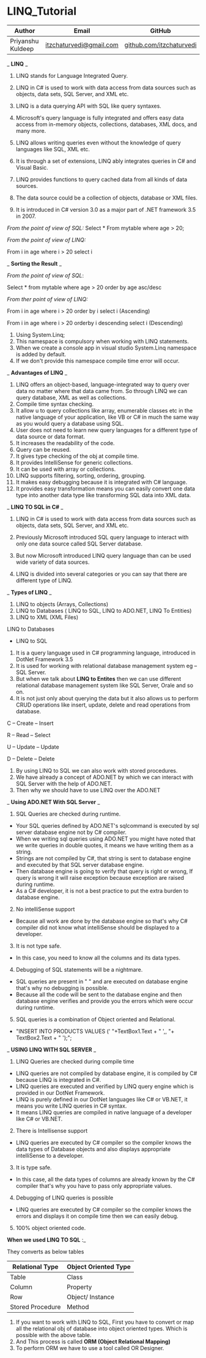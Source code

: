 # LINQ_Tutorial

| Author      | Email                | GitHub                |
|-------------|----------------------|-----------------------|
| Priyanshu Kuldeep    |  itzchaturvedi@gmail.com   | [github.com/itzchaturvedi](https://github.com/itzchaturvedi) |


_ **LINQ** _

1. LINQ stands for Language Integrated Query.

2. LINQ in C# is used to work with data access from data sources such as objects, data sets, SQL Server, and XML etc.

3. LINQ is a data querying API with SQL like query syntaxes.

4. Microsoft's query language is fully integrated and offers easy data access from in-memory objects, collections, databases, XML docs, and many more.

5. LINQ allows writing queries even without the knowledge of query languages like SQL, XML etc.

6. It is through a set of extensions, LINQ ably integrates queries in C# and Visual Basic.

7. LINQ provides functions to query cached data from all kinds of data sources.

8. The data source could be a collection of objects, database or XML files.

9. It is introduced in C# version 3.0 as a major part of .NET framework 3.5 in 2007.

_From the point of view of SQL:_
 Select \* From mytable where age \> 20;

_From the point of view of LINQ:_

From i in age where i \> 20 select i

_ **Sorting the Result** _

_From the point of view of SQL_:

Select \* from mytable where age \> 20 order by age asc/desc

_From ther point of view of LINQ:_

From i in age where i \> 20 order by i select i (Ascending)

From i in age where i \> 20 orderby i descending select i (Descending)

1. Using System.Linq;
2. This namespace is compulsory when working with LINQ statements.
3. When we create a console app in visual studio System.Linq namespace is added by default.
4. If we don't provide this namespace compile time error will occur.

_ **Advantages of LINQ** _

1. LINQ offers an object-based, language-integrated way to query over data no matter where that data came from. So through LINQ we can query database, XML as well as collections.
2. Compile time syntax checking.
3. It allow u to query collections like array, enumerable classes etc in the native language of your application, like VB or C# in much the same way as you would query a database using SQL.
4. User does not need to learn new query languages for a different type of data source or data format.
5. It increases the readability of the code.
6. Query can be reused.
7. It gives type checking of the obj at compile time.
8. It provides IntelliSense for generic collections.
9. It can be used with array or collections.
10. LINQ supports filtering, sorting, ordering, grouping.
11. It makes easy debugging because it is integrated with C# language.
12. It provides easy transformation means you can easily convert one data type into another data type like transforming SQL data into XML data.

_ **LINQ TO SQL in C#** _

1. LINQ in C# is used to work with data access from data sources such as objects, data sets, SQL Server, and XML etc.

2. Previously Microsoft introduced SQL query language to interact with only one data source called SQL Server database.

3. But now Microsoft introduced LINQ query language than can be used wide variety of data sources.

4. LINQ is divided into several categories or you can say that there are different type of LINQ.

_ **Types of LINQ** _

1. LINQ to objects (Arrays, Collections)
2. LINQ to Databases ( LINQ to SQL, LINQ to ADO.NET, LINQ To Entities)
3. LINQ to XML (XML Files)

LINQ to Databases

- LINQ to SQL

1. It is a query language used in C# programming language, introduced in DotNet Framework 3.5
2. It is used for working with relational database management system eg – SQL Server.
3. But when we talk about **LINQ to Entites** then we can use different relational database management system like SQL Server, Orale and so on.
4. It is not just only about querying the data but it also allows us to perform CRUD operations like insert, update, delete and read operations from database.

C – Create – Insert

R – Read – Select

U – Update – Update

D – Delete – Delete

1. By using LINQ to SQL we can also work with stored procedures.
2. We have already a concept of ADO.NET by which we can interact with SQL Server with the help of ADO.NET.
3. Then why we should have to use LINQ over the ADO.NET

_ **Using ADO.NET With SQL Server** _

1. SQL Queries are checked during runtime.
  - Your SQL queries defined by ADO.NET's sqlcommand is executed by sql server database engine not by C# compiler.
  - When we writing sql queries using ADO.NET you might have noted that we write queries in double quotes, it means we have writing them as a string.
  - Strings are not compiled by C#, that string is sent to database engine and executed by that SQL server database engine.
  - Then database engine is going to verify that query is right or wrong, If query is wrong it will raise exception because exception are raised during runtime.
  - As a C# developer, it is not a best practice to put the extra burden to database engine.
2. No intelliSense support

- Because all work are done by the database engine so that's why C# compiler did not know what intelliSense should be displayed to a developer.

3. It is not type safe.

- In this case, you need to know all the columns and its data types.

4. Debugging of SQL statements will be a nightmare.

- SQL queries are present in " " and are executed on database engine that's why no debugging is possible.
- Because all the code will be sent to the database engine and then database engine verifies and provide you the errors which were occur during runtime.

5. SQL queries is a combination of Object oriented and Relational.

- "INSERT INTO PRODUCTS VALUES (' "+TextBox1.Text + " ',, "+ TextBox2.Text + " ');";

_ **USING LINQ WITH SQL SERVER** _

1. LINQ Queries are checked during compile time

- LINQ queries are not compiled by database engine, it is compiled by C# because LINQ is integrated in C#.
- LINQ queries are executed and verified by LINQ query engine which is provided in our DotNet Framework.
- LINQ is purely defined in our DotNet languages like C# or VB.NET, it means you write LINQ queries in C# syntax.
- It means LINQ queries are compiled in native language of a developer like C# or VB.NET.

2. There is Intellisense support

- LINQ queries are executed by C# compiler so the compiler knows the data types of Database objects and also displays appropriate intelliSense to a developer.

3. It is type safe.

- In this case, all the data types of columns are already known by the C# compiler that's why you have to pass only appropriate values.

4. Debugging of LINQ queries is possible

- LINQ queries are executed by C# compiler so the compiler knows the errors and displays it on compile time then we can easily debug.

5. 100% object oriented code.

**When we used LINQ TO SQL** :_
 
 They converts as below tables

| **Relational Type**     | **Object Oriented Type** |
| ---                     | --- |
| Table                   | Class |
| Column                  | Property |
| Row                     | Object/ Instance |
| Stored Procedure        | Method |

1. If you want to work with LINQ to SQL, First you have to convert or map all the relational obj of database into object oriented types. Which is possible with the above table.
2. And This process is called **ORM (Object Relational Mapping)**
3. To perform ORM we have to use a tool called OR Designer.
